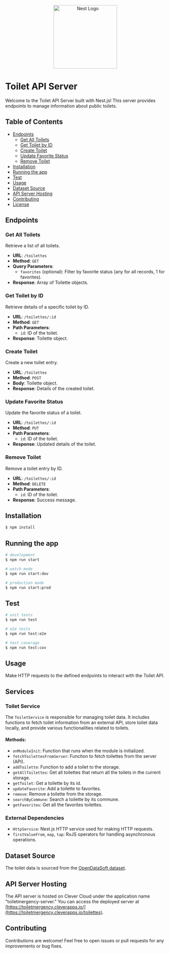 <p align="center">
  <a href="http://nestjs.com/" target="blank"><img src="https://f-droid.org/repo/org.woheller69.lavatories/en-US/icon_Ivd-E0kQp51JAAR2ldnvcDqlhOA8D50kun4q1qC3-g8=.png" width="200" alt="Nest Logo" /></a>
</p>

# Toilet API Server

Welcome to the Toilet API Server built with Nest.js! This server provides endpoints to manage information about public toilets.

## Table of Contents
- [Endpoints](#endpoints)
  - [Get All Toilets](#get-all-toilets)
  - [Get Toilet by ID](#get-toilet-by-id)
  - [Create Toilet](#create-toilet)
  - [Update Favorite Status](#update-favorite-status)
  - [Remove Toilet](#remove-toilet)
- [Installation](#installation)
- [Running the app](#running-the-app)
- [Test](#test)
- [Usage](#usage)
- [Dataset Source](#dataset-source)
- [API Server Hosting](#api-server-hosting)
- [Contributing](#contributing)
- [License](#license)

## Endpoints

### Get All Toilets

Retrieve a list of all toilets.

- **URL**: `/toilettes`
- **Method**: `GET`
- **Query Parameters**:
  - `favorites` (optional): Filter by favorite status (any for all records, 1 for favorites).
- **Response**: Array of Toilette objects.

### Get Toilet by ID

Retrieve details of a specific toilet by ID.

- **URL**: `/toilettes/:id`
- **Method**: `GET`
- **Path Parameters**:
  - `id`: ID of the toilet.
- **Response**: Toilette object.

### Create Toilet

Create a new toilet entry.

- **URL**: `/toilettes`
- **Method**: `POST`
- **Body**: Toilette object.
- **Response**: Details of the created toilet.

### Update Favorite Status

Update the favorite status of a toilet.

- **URL**: `/toilettes/:id`
- **Method**: `PUT`
- **Path Parameters**:
  - `id`: ID of the toilet.
- **Response**: Updated details of the toilet.

### Remove Toilet

Remove a toilet entry by ID.

- **URL**: `/toilettes/:id`
- **Method**: `DELETE`
- **Path Parameters**:
  - `id`: ID of the toilet.
- **Response**: Success message.


## Installation

```bash
$ npm install
```

## Running the app

```bash
# development
$ npm run start

# watch mode
$ npm run start:dev

# production mode
$ npm run start:prod
```

## Test

```bash
# unit tests
$ npm run test

# e2e tests
$ npm run test:e2e

# test coverage
$ npm run test:cov
```

## Usage

Make HTTP requests to the defined endpoints to interact with the Toilet API.

## Services

### Toilet Service

The `ToiletService` is responsible for managing toilet data. It includes functions to fetch toilet information from an external API, store toilet data locally, and provide various functionalities related to toilets.

#### Methods:

- `onModuleInit`: Function that runs when the module is initialized.
- `fetchToilettesFromServer`: Function to fetch toilettes from the server (API).
- `addToilette`: Function to add a toilet to the storage.
- `getAllToilettes`: Get all toilettes that return all the toilets in the current storage.
- `getToilet`: Get a toilette by its id.
- `updateFavorite`: Add a toilette to favorites.
- `remove`: Remove a toilette from the storage.
- `searchByCommune`: Search a toilette by its commune.
- `getFavorites`: Get all the favorites toilettes.

### External Dependencies

- `HttpService`: Nest.js HTTP service used for making HTTP requests.
- `firstValueFrom`, `map`, `tap`: RxJS operators for handling asynchronous operations.

## Dataset Source

The toilet data is sourced from the [OpenDataSoft dataset](https://data.opendatasoft.com/explore/dataset/fr-toilettes-publiques%40ampmetropole/table/).

## API Server Hosting

The API server is hosted on Clever Cloud under the application name "toiletmergency-server." You can access the deployed server at [https://toiletmergency.cleverapps.io/](https://toiletmergency.cleverapps.io/toilettes).

## Contributing

Contributions are welcome! Feel free to open issues or pull requests for any improvements or bug fixes.

